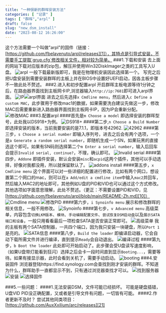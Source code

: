 ```yaml
---
title: "一种很新的群晖安装方法"
categories: [ "记录" ]
tags: [ "群晖","arpl" ]
draft: false
slug: "new_dsm_install"
date: "2023-08-12 16:26:00"
---
```


这个方法需要一个叫做"arpl"的固件（链接：[https://github.com/fbelavenuto/arpl/releases][1]），其特点是引导式安装，不需要手工提取`grup.cfg`修改相关文件，相对较为简单。
###1.下载和安装
去上面的网站下载对应版本的zip包，解压并使用Win32DiskImager之类的工具写入U盘。
![arpl][2]
一般下载最新版即可，我是在物理机安装因此选择第一个。
写完之后把U盘安装到需要安装群晖的主板上并在BIOS中设置好UEFI启动，因各主板步骤不一致此处不赘述。
###2.进入和初步配置arpl
开启群晖主板电源等待1分钟之后，在路由器界面找到主板网卡IP,浏览器输入`http://ip:7681`即可进入arpl界面。
![IP][3]![arpl界面][4]
进去之后先选择`x Cmdline menu`，然后进入`c Define a custom MAC`，此步骤用于修改mac1的数据，如果需要洗白建议先做这一步，修改MAC后需要重新进入路由器界面找到主板网卡IP，因为IP会重新分配。
![修改MAC][5]
###3.配置arpl
####首先是`m Choose a model`
即选择安装的群晖型号，此处我以DS918+为例。
![DS918+][6]
####第二步,`n Choose a Build Number`
即选择安装的版本，当前我要安装的是7.1.1，即版本号42962.
![42962][7]
####第三步，`s Choose a serial number`
即输入序列号，进去之后会有两个选项，一个是`a Generate a random serial number`，即随机生成一个SN，如果玩黑的直接选这个即可。如果有SN码则选择第二个`m Enter a serial number`，输入后回车会提示`Invalid serial, continue?`，不理，确认即可。
![Invalid serial][8]
####第四步，`Addone`
即插件安装，默认会安装`misc`和`acpid`这两个插件，其他可以手动选择，好像对我都没用，所以就保留默认了。
![addons install][9]
####第五步，`x Cmdline menu`
这个界面可以对一些详细的配置进行修改，比如有两个网口，想设置第二个网口的mac，则可以在`a Add/edit a cmdline item`中输入`mac2`并回车，然后输入MAC2的地址即可，其他例如U盘的PID和VID也可以通过这个方式修改。其他选项如字面意思理解，此处不赘述。（更正：不需要设置PID和VID，见[https://github.com/fbelavenuto/arpl/blob/main/README-Zh.md][10]）
![Cmdline menu][11]
![修改PID][12]
####第六步，`i Synoinfo menu`
展示和修改群晖的相关信息，一般不用修改。
![Synoinfo][13]
####第七步，`v Advanced menu`
高级菜单，内容包含`切换LKM版本`、`模块`、`手动编辑配置文件`、`尝试恢复DSM启动盘`以及`展示SATA端口和设备`，一般只用看看最后一项检查SATA是否安装正常即可。
![高级菜单][14]
我的主板有两个SATA控制器，一共四个端口，因为我只安装一块硬盘，所以`Port 1`是亮的。
![SATA信息][15]
####第八步，`Build the loader`
即编译启动器，它会自动下载所需文件并进行编译，直到提示`Ready`会自动退出。
![编译过程][16]
####第九步，`b Boot the loader`
此处即可开始启动了。此步骤会受U盘读写速度影响，（如果U盘带灯能看到狂闪）选择之后会卡一段时间直到显示`Booting...`，需要等待。如果有接显示器，此时会看到关机了，需要手动启动。
![booting][17]
###4.安装固件
浏览器登陆https://find.synology.com会查找到刚才安装的群晖。不知道为什么，群晖助手一直都显示不到，只有通过浏览器查找才可以。
![找到服务器][18]
![安装][19]
![选择固件][20]

###5.一些问题：
####1.无法安装DSM，文件可能已经损坏。
可能是硬盘插错，U盘VID PID没正确配置，又或者是引导文件有问题，一切皆有可能。
####2.作者更新不及时？
尝试其他同类项目：[https://github.com/AuxXxilium/arc/releases][21]


  [1]: https://github.com/fbelavenuto/arpl/releases
  [2]: https://img-tama-guru.oss-cn-hongkong.aliyuncs.com/2023/08/12/64d732efe98f4.png
  [3]: https://img-tama-guru.oss-cn-hongkong.aliyuncs.com/2023/08/12/64d733a862a8d.png
  [4]: https://img-tama-guru.oss-cn-hongkong.aliyuncs.com/2023/08/12/64d733df70ec6.png
  [5]: https://img-tama-guru.oss-cn-hongkong.aliyuncs.com/2023/08/12/64d7346458918.png
  [6]: https://img-tama-guru.oss-cn-hongkong.aliyuncs.com/2023/08/12/64d734f031a5b.png
  [7]: https://img-tama-guru.oss-cn-hongkong.aliyuncs.com/2023/08/12/64d735383187c.png
  [8]: https://img-tama-guru.oss-cn-hongkong.aliyuncs.com/2023/08/12/64d735fb61ff8.png
  [9]: https://img-tama-guru.oss-cn-hongkong.aliyuncs.com/2023/08/12/64d7365373041.png
  [10]: https://github.com/fbelavenuto/arpl/blob/main/README-Zh.md
  [11]: https://img-tama-guru.oss-cn-hongkong.aliyuncs.com/2023/08/12/64d736c8d7f49.png
  [12]: https://img-tama-guru.oss-cn-hongkong.aliyuncs.com/2023/08/12/64d737ff28aa9.png
  [13]: https://img-tama-guru.oss-cn-hongkong.aliyuncs.com/2023/08/12/64d73782ec5b5.png
  [14]: https://img-tama-guru.oss-cn-hongkong.aliyuncs.com/2023/08/12/64d738622c42c.png
  [15]: https://img-tama-guru.oss-cn-hongkong.aliyuncs.com/2023/08/12/64d7392c59480.png
  [16]: https://img-tama-guru.oss-cn-hongkong.aliyuncs.com/2023/08/12/64d739dd66108.png
  [17]: https://img-tama-guru.oss-cn-hongkong.aliyuncs.com/2023/08/12/64d73a4103d18.png
  [18]: https://img-tama-guru.oss-cn-hongkong.aliyuncs.com/2023/08/12/64d73fb7a7d36.png
  [19]: https://img-tama-guru.oss-cn-hongkong.aliyuncs.com/2023/08/12/64d73ffacb153.png
  [20]: https://img-tama-guru.oss-cn-hongkong.aliyuncs.com/2023/08/12/64d74024b8445.png
  [21]: https://github.com/AuxXxilium/arc/releases